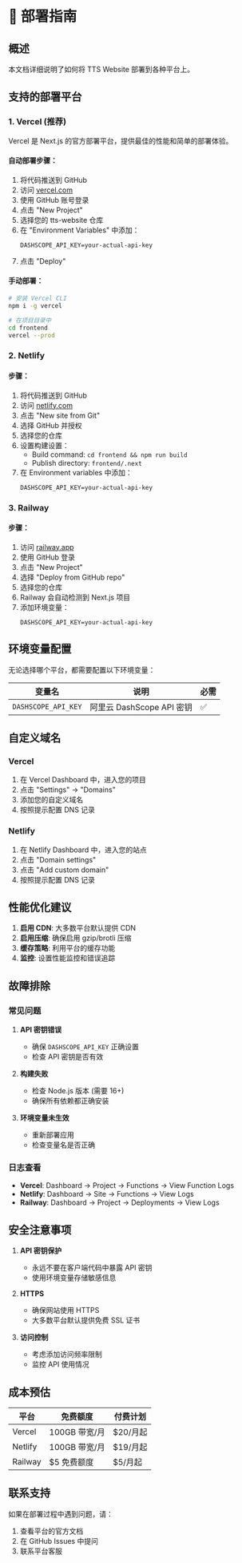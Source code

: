 # 🚀 部署指南

## 概述
本文档详细说明了如何将 TTS Website 部署到各种平台上。

## 支持的部署平台

### 1. Vercel (推荐)
Vercel 是 Next.js 的官方部署平台，提供最佳的性能和简单的部署体验。

#### 自动部署步骤：
1. 将代码推送到 GitHub
2. 访问 [vercel.com](https://vercel.com)
3. 使用 GitHub 账号登录
4. 点击 "New Project"
5. 选择您的 tts-website 仓库
6. 在 "Environment Variables" 中添加：
   ```
   DASHSCOPE_API_KEY=your-actual-api-key
   ```
7. 点击 "Deploy"

#### 手动部署：
```bash
# 安装 Vercel CLI
npm i -g vercel

# 在项目目录中
cd frontend
vercel --prod
```

### 2. Netlify
#### 步骤：
1. 将代码推送到 GitHub
2. 访问 [netlify.com](https://netlify.com)
3. 点击 "New site from Git"
4. 选择 GitHub 并授权
5. 选择您的仓库
6. 设置构建设置：
   - Build command: `cd frontend && npm run build`
   - Publish directory: `frontend/.next`
7. 在 Environment variables 中添加：
   ```
   DASHSCOPE_API_KEY=your-actual-api-key
   ```

### 3. Railway
#### 步骤：
1. 访问 [railway.app](https://railway.app)
2. 使用 GitHub 登录
3. 点击 "New Project"
4. 选择 "Deploy from GitHub repo"
5. 选择您的仓库
6. Railway 会自动检测到 Next.js 项目
7. 添加环境变量：
   ```
   DASHSCOPE_API_KEY=your-actual-api-key
   ```

## 环境变量配置

无论选择哪个平台，都需要配置以下环境变量：

| 变量名 | 说明 | 必需 |
|--------|------|------|
| `DASHSCOPE_API_KEY` | 阿里云 DashScope API 密钥 | ✅ |

## 自定义域名

### Vercel
1. 在 Vercel Dashboard 中，进入您的项目
2. 点击 "Settings" → "Domains"
3. 添加您的自定义域名
4. 按照提示配置 DNS 记录

### Netlify
1. 在 Netlify Dashboard 中，进入您的站点
2. 点击 "Domain settings"
3. 点击 "Add custom domain"
4. 按照提示配置 DNS 记录

## 性能优化建议

1. **启用 CDN**: 大多数平台默认提供 CDN
2. **启用压缩**: 确保启用 gzip/brotli 压缩
3. **缓存策略**: 利用平台的缓存功能
4. **监控**: 设置性能监控和错误追踪

## 故障排除

### 常见问题

1. **API 密钥错误**
   - 确保 `DASHSCOPE_API_KEY` 正确设置
   - 检查 API 密钥是否有效

2. **构建失败**
   - 检查 Node.js 版本 (需要 16+)
   - 确保所有依赖都正确安装

3. **环境变量未生效**
   - 重新部署应用
   - 检查变量名是否正确

### 日志查看
- **Vercel**: Dashboard → Project → Functions → View Function Logs
- **Netlify**: Dashboard → Site → Functions → View Logs
- **Railway**: Dashboard → Project → Deployments → View Logs

## 安全注意事项

1. **API 密钥保护**
   - 永远不要在客户端代码中暴露 API 密钥
   - 使用环境变量存储敏感信息

2. **HTTPS**
   - 确保网站使用 HTTPS
   - 大多数平台默认提供免费 SSL 证书

3. **访问控制**
   - 考虑添加访问频率限制
   - 监控 API 使用情况

## 成本预估

| 平台 | 免费额度 | 付费计划 |
|------|----------|----------|
| Vercel | 100GB 带宽/月 | $20/月起 |
| Netlify | 100GB 带宽/月 | $19/月起 |
| Railway | $5 免费额度 | $5/月起 |

## 联系支持

如果在部署过程中遇到问题，请：
1. 查看平台的官方文档
2. 在 GitHub Issues 中提问
3. 联系平台客服
